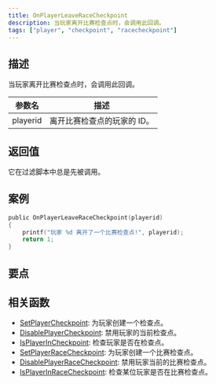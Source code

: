```yaml
---
title: OnPlayerLeaveRaceCheckpoint
description: 当玩家离开比赛检查点时，会调用此回调。
tags: ["player", "checkpoint", "racecheckpoint"]
---
```


## 描述

当玩家离开比赛检查点时，会调用此回调。

| 参数名   | 描述                        |
| -------- | --------------------------- |
| playerid | 离开比赛检查点的玩家的 ID。 |

## 返回值

它在过滤脚本中总是先被调用。

## 案例

```c
public OnPlayerLeaveRaceCheckpoint(playerid)
{
    printf("玩家 %d 离开了一个比赛检查点!", playerid);
    return 1;
}
```

## 要点

<TipNPCCallbacksCN />

## 相关函数

- [SetPlayerCheckpoint](../functions/SetPlayerCheckpoint): 为玩家创建一个检查点。
- [DisablePlayerCheckpoint](../functions/DisablePlayerCheckpoint): 禁用玩家的当前检查点。
- [IsPlayerInCheckpoint](../functions/IsPlayerInCheckpoint): 检查玩家是否在检查点。
- [SetPlayerRaceCheckpoint](../functions/SetPlayerRaceCheckpoint): 为玩家创建一个比赛检查点。
- [DisablePlayerRaceCheckpoint](../functions/DisablePlayerRaceCheckpoint): 禁用玩家当前的比赛检查点。
- [IsPlayerInRaceCheckpoint](../functions/IsPlayerInRaceCheckpoint): 检查某位玩家是否在比赛检查点。
